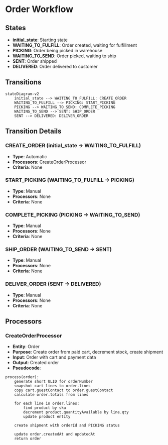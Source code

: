 # Order Workflow

## States
- **initial_state**: Starting state
- **WAITING_TO_FULFILL**: Order created, waiting for fulfillment
- **PICKING**: Order being picked in warehouse
- **WAITING_TO_SEND**: Order picked, waiting to ship
- **SENT**: Order shipped
- **DELIVERED**: Order delivered to customer

## Transitions

```mermaid
stateDiagram-v2
    initial_state --> WAITING_TO_FULFILL: CREATE_ORDER
    WAITING_TO_FULFILL --> PICKING: START_PICKING
    PICKING --> WAITING_TO_SEND: COMPLETE_PICKING
    WAITING_TO_SEND --> SENT: SHIP_ORDER
    SENT --> DELIVERED: DELIVER_ORDER
```

## Transition Details

### CREATE_ORDER (initial_state → WAITING_TO_FULFILL)
- **Type**: Automatic
- **Processors**: CreateOrderProcessor
- **Criteria**: None

### START_PICKING (WAITING_TO_FULFILL → PICKING)
- **Type**: Manual
- **Processors**: None
- **Criteria**: None

### COMPLETE_PICKING (PICKING → WAITING_TO_SEND)
- **Type**: Manual
- **Processors**: None
- **Criteria**: None

### SHIP_ORDER (WAITING_TO_SEND → SENT)
- **Type**: Manual
- **Processors**: None
- **Criteria**: None

### DELIVER_ORDER (SENT → DELIVERED)
- **Type**: Manual
- **Processors**: None
- **Criteria**: None

## Processors

### CreateOrderProcessor
- **Entity**: Order
- **Purpose**: Create order from paid cart, decrement stock, create shipment
- **Input**: Order with cart and payment data
- **Output**: Created order
- **Pseudocode**:
```
process(order):
    generate short ULID for orderNumber
    snapshot cart lines to order.lines
    copy cart.guestContact to order.guestContact
    calculate order.totals from lines
    
    for each line in order.lines:
        find product by sku
        decrement product.quantityAvailable by line.qty
        update product entity
    
    create shipment with orderId and PICKING status
    
    update order.createdAt and updatedAt
    return order
```
